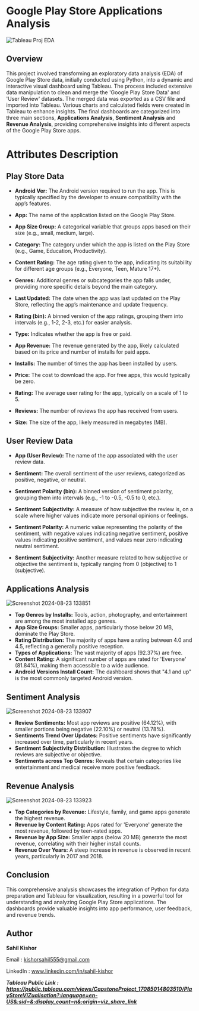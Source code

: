 # Google Play Store Applications Analysis

![Tableau Proj EDA](https://github.com/user-attachments/assets/18858d13-3b35-400d-912c-e307a4d8d3eb)

## Overview

This project involved transforming an exploratory data analysis (EDA) of Google Play Store data, initially conducted using Python, into a dynamic and interactive visual dashboard using Tableau. The process included extensive data manipulation to clean and merge the 'Google Play Store Data' and 'User Review' datasets. The merged data was exported as a CSV file and imported into Tableau. Various charts and calculated fields were created in Tableau to enhance insights. The final dashboards are categorized into three main sections, **Applications Analysis**, **Sentiment Analysis** and **Revenue Analysis**, providing comprehensive insights into different aspects of the Google Play Store apps.

# Attributes Description

## Play Store Data

- **Android Ver:** The Android version required to run the app. This is typically specified by the developer to ensure compatibility with the app’s features.

- **App:** The name of the application listed on the Google Play Store.

- **App Size Group:** A categorical variable that groups apps based on their size (e.g., small, medium, large).

- **Category:** The category under which the app is listed on the Play Store (e.g., Game, Education, Productivity).

- **Content Rating:** The age rating given to the app, indicating its suitability for different age groups (e.g., Everyone, Teen, Mature 17+).

- **Genres:** Additional genres or subcategories the app falls under, providing more specific details beyond the main category.

- **Last Updated:** The date when the app was last updated on the Play Store, reflecting the app’s maintenance and update frequency.

- **Rating (bin):** A binned version of the app ratings, grouping them into intervals (e.g., 1-2, 2-3, etc.) for easier analysis.

- **Type:** Indicates whether the app is free or paid.

- **App Revenue:** The revenue generated by the app, likely calculated based on its price and number of installs for paid apps.

- **Installs:** The number of times the app has been installed by users.

- **Price:** The cost to download the app. For free apps, this would typically be zero.

- **Rating:** The average user rating for the app, typically on a scale of 1 to 5.

- **Reviews:** The number of reviews the app has received from users.

- **Size:** The size of the app, likely measured in megabytes (MB).

## User Review Data

- **App (User Review):** The name of the app associated with the user review data.

- **Sentiment:** The overall sentiment of the user reviews, categorized as positive, negative, or neutral.

- **Sentiment Polarity (bin):** A binned version of sentiment polarity, grouping them into intervals (e.g., -1 to -0.5, -0.5 to 0, etc.).

- **Sentiment Subjectivity:** A measure of how subjective the review is, on a scale where higher values indicate more personal opinions or feelings.

- **Sentiment Polarity:** A numeric value representing the polarity of the sentiment, with negative values indicating negative sentiment, positive values indicating positive sentiment, and values near zero indicating neutral sentiment.

- **Sentiment Subjectivity:** Another measure related to how subjective or objective the sentiment is, typically ranging from 0 (objective) to 1 (subjective).


## Applications Analysis

![Screenshot 2024-08-23 133851](https://github.com/user-attachments/assets/68e541f9-a356-47a0-b8f7-14e881ecf7f5)


- **Top Genres by Installs:** Tools, action, photography, and entertainment are among the most installed app genres.
- **App Size Groups:** Smaller apps, particularly those below 20 MB, dominate the Play Store.
- **Rating Distribution:** The majority of apps have a rating between 4.0 and 4.5, reflecting a generally positive reception.
- **Types of Applications:** The vast majority of apps (92.37%) are free.
- **Content Rating:** A significant number of apps are rated for 'Everyone' (81.84%), making them accessible to a wide audience.
- **Android Versions Install Count:** The dashboard shows that "4.1 and up" is the most commonly targeted Android version.

## Sentiment Analysis

![Screenshot 2024-08-23 133907](https://github.com/user-attachments/assets/f220b505-227c-4bc2-8797-2fe30f393403)

- **Review Sentiments:** Most app reviews are positive (64.12%), with smaller portions being negative (22.10%) or neutral (13.78%).
- **Sentiments Trend Over Updates:** Positive sentiments have significantly increased over time, particularly in recent years.
- **Sentiment Subjectivity Distribution:** Illustrates the degree to which reviews are subjective or objective.
- **Sentiments across Top Genres:** Reveals that certain categories like entertainment and medical receive more positive feedback.

## Revenue Analysis

![Screenshot 2024-08-23 133923](https://github.com/user-attachments/assets/d44a1dc4-98a2-43b7-b585-583023e8d562)


- **Top Categories by Revenue:** Lifestyle, family, and game apps generate the highest revenue.
- **Revenue by Content Rating:** Apps rated for 'Everyone' generate the most revenue, followed by teen-rated apps.
- **Revenue by App Size:** Smaller apps (below 20 MB) generate the most revenue, correlating with their higher install counts.
- **Revenue Over Years:** A steep increase in revenue is observed in recent years, particularly in 2017 and 2018.

## Conclusion

This comprehensive analysis showcases the integration of Python for data preparation and Tableau for visualization, resulting in a powerful tool for understanding and analyzing Google Play Store applications. The dashboards provide valuable insights into app performance, user feedback, and revenue trends.

## Author

**Sahil Kishor**

Email : kishorsahil555@gmail.com

LinkedIn : www.linkedin.com/in/sahil-kishor

 ***Tableau Public Link :*** 
 ***https://public.tableau.com/views/CapstoneProject_17085014803510/PlayStoreViZualisation?:language=en-US&:sid=&:display_count=n&:origin=viz_share_link***
